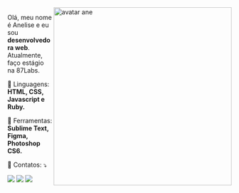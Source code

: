 <img src="https://share-cdn.picrew.me/shareImg/org/202201/338224_ow81xyX9.png" min-width="400px" max-width="400px" width="400px" align="right" alt="avatar ane">

<p align="left"> 
  Olá, meu nome é Anelise e eu sou <strong>desenvolvedora web</strong>.<br>
  Atualmente, faço estágio na 87Labs.
</p>

<p align="left">
  🦄 Linguagens: <strong>HTML, CSS, Javascript e Ruby.</strong>
</p>

<p align="left">
  💼 Ferramentas: <strong>Sublime Text, Figma, Photoshop CS6.</strong>
</p>

<p align="left">
  💌 Contatos: ⤵️
</p>

<p align="left">
  <a href="#" alt="Email">
  <img src="https://img.shields.io/badge/-Gmail-FF0000?style=flat-square&labelColor=FF0000&logo=proton&logoColor=white&link=anesp@protonmail.com" /></a>

  <a href="#" alt="Linkedin">
  <img src="https://img.shields.io/badge/-Linkedin-0e76a8?style=flat-square&logo=Linkedin&logoColor=white&link=https://www.linkedin.com/in/anesp" /></a>

  <a href="#" alt="Instagram">
  <img src="https://img.shields.io/badge/-Instagram-DF0174?style=flat-square&labelColor=DF0174&logo=instagram&logoColor=white&link=https://www.instagram.com/aneepsza_"/></a>
</p>  

